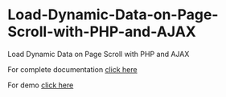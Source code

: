 # Load-Dynamic-Data-on-Page-Scroll-with-PHP-and-AJAX
Load Dynamic Data on Page Scroll with PHP and AJAX

For complete documentation <a href="https://learncodeweb.com/php/load-dynamic-data-on-page-scroll-with-php-and-ajax/" target="_blank">click here</a>


For demo <a href="https://learncodeweb.com/demo/php/load-dynamic-data-on-page-scroll-with-php-and-ajax/" target="_blank">click here</a>
